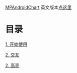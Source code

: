 [MPAndroidChart](https://github.com/PhilJay/MPAndroidChart) 英文版本[点这里](https://github.com/PhilJay/MPAndroidChart/wiki)

# 目录

[1. 开始使用](https://github.com/NianyiYang/MPAndroidChart_Chinese_Document/blob/master/1.%20Getting%20Started.md)

[2. 交互](https://github.com/NianyiYang/MPAndroidChart_Chinese_Document/blob/master/2.%20Interaction%20with%20the%20Chart.md)

[2. 高亮](https://github.com/NianyiYang/MPAndroidChart_Chinese_Document/blob/master/3.%20Highlighting.md)


